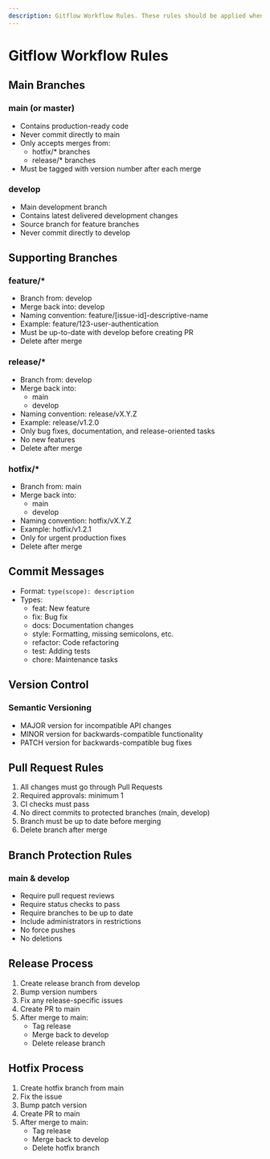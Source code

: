 ```yaml
---
description: Gitflow Workflow Rules. These rules should be applied when performing git operations.
---
```


# Gitflow Workflow Rules

## Main Branches

### main (or master)

- Contains production-ready code
- Never commit directly to main
- Only accepts merges from:
  - hotfix/\* branches
  - release/\* branches
- Must be tagged with version number after each merge

### develop

- Main development branch
- Contains latest delivered development changes
- Source branch for feature branches
- Never commit directly to develop

## Supporting Branches

### feature/\*

- Branch from: develop
- Merge back into: develop
- Naming convention: feature/[issue-id]-descriptive-name
- Example: feature/123-user-authentication
- Must be up-to-date with develop before creating PR
- Delete after merge

### release/\*

- Branch from: develop
- Merge back into:
  - main
  - develop
- Naming convention: release/vX.Y.Z
- Example: release/v1.2.0
- Only bug fixes, documentation, and release-oriented tasks
- No new features
- Delete after merge

### hotfix/\*

- Branch from: main
- Merge back into:
  - main
  - develop
- Naming convention: hotfix/vX.Y.Z
- Example: hotfix/v1.2.1
- Only for urgent production fixes
- Delete after merge

## Commit Messages

- Format: `type(scope): description`
- Types:
  - feat: New feature
  - fix: Bug fix
  - docs: Documentation changes
  - style: Formatting, missing semicolons, etc.
  - refactor: Code refactoring
  - test: Adding tests
  - chore: Maintenance tasks

## Version Control

### Semantic Versioning

- MAJOR version for incompatible API changes
- MINOR version for backwards-compatible functionality
- PATCH version for backwards-compatible bug fixes

## Pull Request Rules

1. All changes must go through Pull Requests
2. Required approvals: minimum 1
3. CI checks must pass
4. No direct commits to protected branches (main, develop)
5. Branch must be up to date before merging
6. Delete branch after merge

## Branch Protection Rules

### main & develop

- Require pull request reviews
- Require status checks to pass
- Require branches to be up to date
- Include administrators in restrictions
- No force pushes
- No deletions

## Release Process

1. Create release branch from develop
2. Bump version numbers
3. Fix any release-specific issues
4. Create PR to main
5. After merge to main:
   - Tag release
   - Merge back to develop
   - Delete release branch

## Hotfix Process

1. Create hotfix branch from main
2. Fix the issue
3. Bump patch version
4. Create PR to main
5. After merge to main:
   - Tag release
   - Merge back to develop
   - Delete hotfix branch
